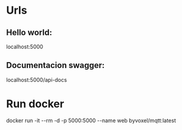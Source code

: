 # Urls
## Hello world:
localhost:5000
## Documentacion swagger:
localhost:5000/api-docs
# Run docker
docker run -it --rm -d -p 5000:5000 --name web byvoxel/mqtt:latest